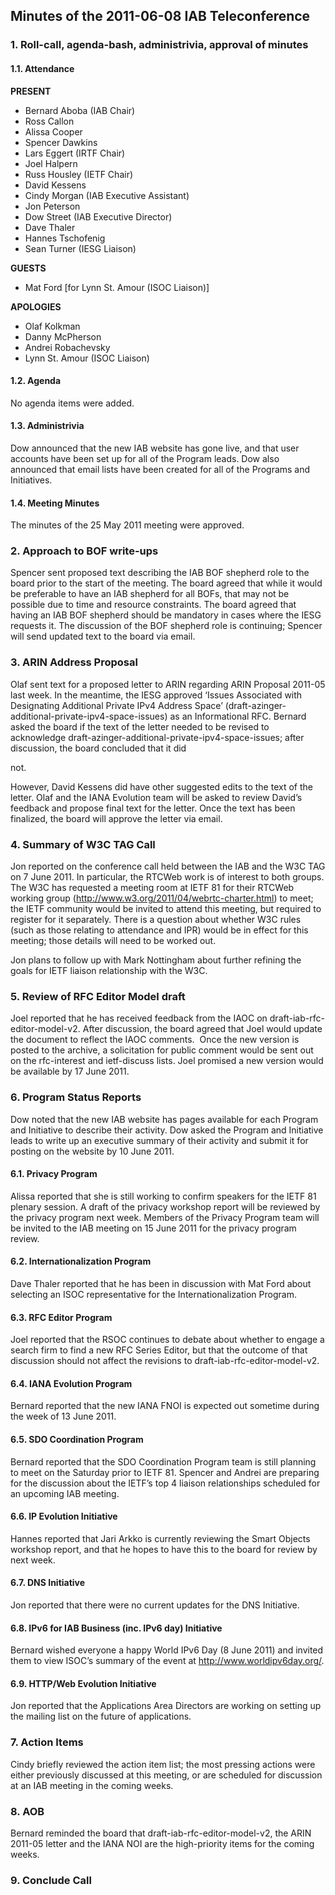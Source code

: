 
Minutes of the 2011-06-08 IAB Teleconference
--------------------------------------------


### 1. Roll-call, agenda-bash, administrivia, approval of minutes


#### 1.1. Attendance


**PRESENT**


* Bernard Aboba (IAB Chair)
* Ross Callon
* Alissa Cooper
* Spencer Dawkins
* Lars Eggert (IRTF Chair)
* Joel Halpern
* Russ Housley (IETF Chair)
* David Kessens
* Cindy Morgan (IAB Executive Assistant)
* Jon Peterson
* Dow Street (IAB Executive Director)
* Dave Thaler
* Hannes Tschofenig
* Sean Turner (IESG Liaison)


**GUESTS**


* Mat Ford [for Lynn St. Amour (ISOC Liaison)]


**APOLOGIES**


* Olaf Kolkman
* Danny McPherson
* Andrei Robachevsky
* Lynn St. Amour (ISOC Liaison)


#### 1.2. Agenda


No agenda items were added.


#### 1.3. Administrivia


Dow announced that the new IAB website has gone live, and that user accounts have been set up for all of the Program leads. Dow also announced that email lists have been created for all of the Programs and Initiatives.


#### 1.4. Meeting Minutes


The minutes of the 25 May 2011 meeting were approved.


### 2. Approach to BOF write-ups


Spencer sent proposed text describing the IAB BOF shepherd role to the board prior to the start of the meeting. The board agreed that while it would be preferable to have an IAB shepherd for all BOFs, that may not be possible due to time and resource constraints. The board agreed that having an IAB BOF shepherd should be mandatory in cases where the IESG requests it. The discussion of the BOF shepherd role is continuing; Spencer will send updated text to the board via email.


### 3. ARIN Address Proposal


Olaf sent text for a proposed letter to ARIN regarding ARIN Proposal 2011-05 last week. In the meantime, the IESG approved ‘Issues Associated with Designating Additional Private IPv4 Address Space’ (draft-azinger-additional-private-ipv4-space-issues) as an Informational RFC. Bernard asked the board if the text of the letter needed to be revised to acknowledge draft-azinger-additional-private-ipv4-space-issues; after discussion, the board concluded that it did  

not.


However, David Kessens did have other suggested edits to the text of the letter. Olaf and the IANA Evolution team will be asked to review David’s feedback and propose final text for the letter. Once the text has been finalized, the board will approve the letter via email.


### 4. Summary of W3C TAG Call


Jon reported on the conference call held between the IAB and the W3C TAG on 7 June 2011. In particular, the RTCWeb work is of interest to both groups. The W3C has requested a meeting room at IETF 81 for their RTCWeb working group (<http://www.w3.org/2011/04/webrtc-charter.html>) to meet; the IETF community would be invited to attend this meeting, but required to register for it separately. There is a question about whether W3C rules (such as those relating to attendance and IPR) would be in effect for this meeting; those details will need to be worked out.


Jon plans to follow up with Mark Nottingham about further refining the goals for IETF liaison relationship with the W3C.


### 5. Review of RFC Editor Model draft


Joel reported that he has received feedback from the IAOC on draft-iab-rfc-editor-model-v2. After discussion, the board agreed that Joel would update the document to reflect the IAOC comments.  Once the new version is posted to the archive, a solicitation for public comment would be sent out on the rfc-interest and ietf-discuss lists. Joel promised a new version would be available by 17 June 2011.


### 6. Program Status Reports


Dow noted that the new IAB website has pages available for each Program and Initiative to describe their activity. Dow asked the Program and Initiative leads to write up an executive summary of their activity and submit it for posting on the website by 10 June 2011.


#### 6.1. Privacy Program


Alissa reported that she is still working to confirm speakers for the IETF 81 plenary session. A draft of the privacy workshop report will be reviewed by the privacy program next week. Members of the Privacy Program team will be invited to the IAB meeting on 15 June 2011 for the privacy program review.


#### 6.2. Internationalization Program


Dave Thaler reported that he has been in discussion with Mat Ford about selecting an ISOC representative for the Internationalization Program.


#### 6.3. RFC Editor Program


Joel reported that the RSOC continues to debate about whether to engage a search firm to find a new RFC Series Editor, but that the outcome of that discussion should not affect the revisions to draft-iab-rfc-editor-model-v2.


#### 6.4. IANA Evolution Program


Bernard reported that the new IANA FNOI is expected out sometime during the week of 13 June 2011.


#### 6.5. SDO Coordination Program


Bernard reported that the SDO Coordination Program team is still planning to meet on the Saturday prior to IETF 81. Spencer and Andrei are preparing for the discussion about the IETF’s top 4 liaison relationships scheduled for an upcoming IAB meeting.


#### 6.6. IP Evolution Initiative


Hannes reported that Jari Arkko is currently reviewing the Smart Objects workshop report, and that he hopes to have this to the board for review by next week.


#### 6.7. DNS Initiative


Jon reported that there were no current updates for the DNS Initiative.


#### 6.8. IPv6 for IAB Business (inc. IPv6 day) Initiative


Bernard wished everyone a happy World IPv6 Day (8 June 2011) and invited them to view ISOC’s summary of the event at <http://www.worldipv6day.org/>.


#### 6.9. HTTP/Web Evolution Initiative


Jon reported that the Applications Area Directors are working on setting up the mailing list on the future of applications.


### 7. Action Items


Cindy briefly reviewed the action item list; the most pressing actions were either previously discussed at this meeting, or are scheduled for discussion at an IAB meeting in the coming weeks.


### 8. AOB


Bernard reminded the board that draft-iab-rfc-editor-model-v2, the ARIN 2011-05 letter and the IANA NOI are the high-priority items for the coming weeks.


### 9. Conclude Call


